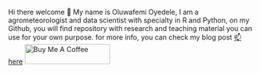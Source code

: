 Hi there welcome 👋 My name is Oluwafemi Oyedele, I am a agrometeorologist and data scientist with specialty in R and Python, on my Github, you will find repository with research and teaching material you can use for your own purpose. for more info, you can check my blog post [📫here](statisticalinference.netlify.app)
<a href="https://www.buymeacoffee.com/https://BB1464" target="_blank"><img src="https://cdn.buymeacoffee.com/buttons/default-orange.png" alt="Buy Me A Coffee" height="41" width="174"></a>
